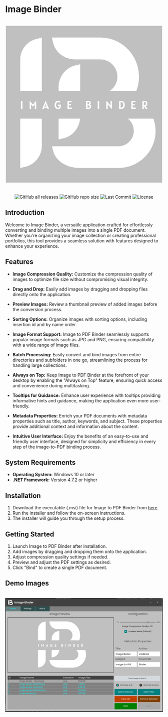 # Image Binder

<br/>
<div align="center">
  <img width="500px" src="https://github.com/VoxDroid/Image-Binder/blob/master/Resources/IMAGE%20BINDER%20-%20ABOUT.png">
</div>
<br/>

<div align="center">
    <br>
    <img alt="GitHub all releases" src="https://img.shields.io/github/downloads/VoxDroid/Image-Binder/total?style=flat-square&svg=true">
    <img alt="GitHub repo size" src="https://img.shields.io/github/repo-size/VoxDroid/Image-Binder?style=flat-square&svg=true">
    <img alt="Last Commit" src="https://img.shields.io/github/last-commit/VoxDroid/Image-Binder?style=flat-square&svg=true">
    <img alt="License" src="https://img.shields.io/github/license/VoxDroid/Image-Binder?style=flat-square&svg=true">
</div>

## Introduction

Welcome to Image Binder, a versatile application crafted for effortlessly converting and binding multiple images into a single PDF document. Whether you're organizing your image collection or creating professional portfolios, this tool provides a seamless solution with features designed to enhance your experience.

## Features

- **Image Compression Quality:** Customize the compression quality of images to optimize file size without compromising visual integrity.

- **Drag and Drop:** Easily add images by dragging and dropping files directly onto the application.

- **Preview Images:** Review a thumbnail preview of added images before the conversion process.

- **Sorting Options:** Organize images with sorting options, including insertion id and by name order.

- **Image Format Support:** Image to PDF Binder seamlessly supports popular image formats such as JPG and PNG, ensuring compatibility with a wide range of image files.

- **Batch Processing:** Easily convert and bind images from entire directories and subfolders in one go, streamlining the process for handling large collections.

- **Always on Top:** Keep Image to PDF Binder at the forefront of your desktop by enabling the "Always on Top" feature, ensuring quick access and convenience during multitasking.

- **Tooltips for Guidance:** Enhance user experience with tooltips providing informative hints and guidance, making the application even more user-friendly.

- **Metadata Properties:** Enrich your PDF documents with metadata properties such as title, author, keywords, and subject. These properties provide additional context and information about the content.

- **Intuitive User Interface:** Enjoy the benefits of an easy-to-use and friendly user interface, designed for simplicity and efficiency in every step of the image-to-PDF binding process.

## System Requirements

- **Operating System:** Windows 10 or later
- **.NET Framework:** Version 4.7.2 or higher

## Installation

1. Download the executable (.msi) file for Image to PDF Binder from [here](https://github.com/VoxDroid/Image-Binder/releases).
2. Run the installer and follow the on-screen instructions.
3. The installer will guide you through the setup process.

## Getting Started

1. Launch Image to PDF Binder after installation.
2. Add images by dragging and dropping them onto the application.
3. Adjust compression quality settings if needed.
4. Preview and adjust the PDF settings as desired.
5. Click "Bind" to create a single PDF document.

## Demo Images

<br/>
<div align="center">
  <img src="https://github.com/VoxDroid/Image-Binder/blob/master/Resources/ImageBinder.PNG">
</div>
<br/>
